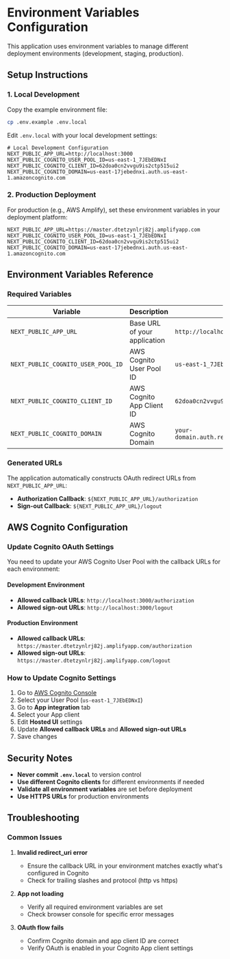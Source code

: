 # Environment Variables Configuration

This application uses environment variables to manage different deployment environments (development, staging, production).

## Setup Instructions

### 1. Local Development

Copy the example environment file:

```bash
cp .env.example .env.local
```

Edit `.env.local` with your local development settings:

```env
# Local Development Configuration
NEXT_PUBLIC_APP_URL=http://localhost:3000
NEXT_PUBLIC_COGNITO_USER_POOL_ID=us-east-1_7JEbEDNxI
NEXT_PUBLIC_COGNITO_CLIENT_ID=62doa0cn2vvgu9is2ctp515ui2
NEXT_PUBLIC_COGNITO_DOMAIN=us-east-17jebednxi.auth.us-east-1.amazoncognito.com
```

### 2. Production Deployment

For production (e.g., AWS Amplify), set these environment variables in your deployment platform:

```env
NEXT_PUBLIC_APP_URL=https://master.dtetzynlrj82j.amplifyapp.com
NEXT_PUBLIC_COGNITO_USER_POOL_ID=us-east-1_7JEbEDNxI
NEXT_PUBLIC_COGNITO_CLIENT_ID=62doa0cn2vvgu9is2ctp515ui2
NEXT_PUBLIC_COGNITO_DOMAIN=us-east-17jebednxi.auth.us-east-1.amazoncognito.com
```

## Environment Variables Reference

### Required Variables

| Variable                           | Description                  | Example                                     |
| ---------------------------------- | ---------------------------- | ------------------------------------------- |
| `NEXT_PUBLIC_APP_URL`              | Base URL of your application | `http://localhost:3000`                     |
| `NEXT_PUBLIC_COGNITO_USER_POOL_ID` | AWS Cognito User Pool ID     | `us-east-1_7JEbEDNxI`                       |
| `NEXT_PUBLIC_COGNITO_CLIENT_ID`    | AWS Cognito App Client ID    | `62doa0cn2vvgu9is2ctp515ui2`                |
| `NEXT_PUBLIC_COGNITO_DOMAIN`       | AWS Cognito Domain           | `your-domain.auth.region.amazoncognito.com` |

### Generated URLs

The application automatically constructs OAuth redirect URLs from `NEXT_PUBLIC_APP_URL`:

- **Authorization Callback**: `${NEXT_PUBLIC_APP_URL}/authorization`
- **Sign-out Callback**: `${NEXT_PUBLIC_APP_URL}/logout`

## AWS Cognito Configuration

### Update Cognito OAuth Settings

You need to update your AWS Cognito User Pool with the callback URLs for each environment:

#### Development Environment

- **Allowed callback URLs**: `http://localhost:3000/authorization`
- **Allowed sign-out URLs**: `http://localhost:3000/logout`

#### Production Environment

- **Allowed callback URLs**: `https://master.dtetzynlrj82j.amplifyapp.com/authorization`
- **Allowed sign-out URLs**: `https://master.dtetzynlrj82j.amplifyapp.com/logout`

### How to Update Cognito Settings

1. Go to [AWS Cognito Console](https://console.aws.amazon.com/cognito/)
2. Select your User Pool (`us-east-1_7JEbEDNxI`)
3. Go to **App integration** tab
4. Select your App client
5. Edit **Hosted UI** settings
6. Update **Allowed callback URLs** and **Allowed sign-out URLs**
7. Save changes

## Security Notes

- **Never commit `.env.local`** to version control
- **Use different Cognito clients** for different environments if needed
- **Validate all environment variables** are set before deployment
- **Use HTTPS URLs** for production environments

## Troubleshooting

### Common Issues

1. **Invalid redirect_uri error**

   - Ensure the callback URL in your environment matches exactly what's configured in Cognito
   - Check for trailing slashes and protocol (http vs https)

2. **App not loading**

   - Verify all required environment variables are set
   - Check browser console for specific error messages

3. **OAuth flow fails**
   - Confirm Cognito domain and app client ID are correct
   - Verify OAuth is enabled in your Cognito App client settings
